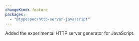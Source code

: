 ```yaml
---
changeKind: feature
packages:
  - "@typespec/http-server-javascript"
---
```


Added the experimental HTTP server generator for JavaScript.